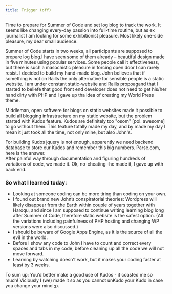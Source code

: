 ```yaml
---
title: Trigger (off)
---
```


Time to prepare for Summer of Code and set log blog to track the work. It seems 
like changing every-day passion into full-time routine, but as ex journalist I 
am looking for some exhibitionist pleasure. Most likely one-side pleasure, my 
dear small audience.


Summer of Code starts in two weeks, all participants are supposed to prepare 
log blog.I have seen some of them already – beautiful design made in five 
minutes using popular services. Some people call it effectiveness, but there is 
such a masochistic pleasure in forcing open door I can rarely resist. I decided 
to build my hand-made blog. John believes that if something is not on Raills 
the only alternative for sensible people is a static website. I am under 
constant static-website and Raills propoagand that I started to beliefe that 
good front end developer does not need to get his/her hand dirty with PHP and I 
gave up tha idea of creating my World Press theme.

Middleman, open softwere for blogs on static websites made it possible to build 
all blogging infrastructure on my static website, but the problem started with 
Kudos feature. Kudos are definitely too "osom" [pol. awesome] to go without 
them. This feature totally made my day, and by made my day I mean it just took 
all the time, not only mine, but also John's.

For building Kudos jquery is not enough, apparently we need backend database to 
store our Kudos and remember this big numbers. Parse.com, here is the answer.  
After painful way through documentation and figuring hundreds of variations of 
code, we made it. Ok, no-cheating -he made it, I gave up with back end.

### So what I learned today:
* Looking at someone coding can be more tiring than coding on your own.
* I found out brand new John’s conspiratorial theories:  Wordpress will likely 
disappear from the Earth within couple of years together with Haroqu, and since 
I am supposed to continue writing learning blog long after Summer of Code, 
therefore static website is the safest option. (All the variations including 
painfulness of PHP hosting and changing WP versions were also discussed.)
* I should be beware of Google Apps Engine, as it is the source of all the evil 
in the world.
* Before I show any code to John I have to count and correct every spaces and 
tabs in my code, before cleaning up all the code we will not move forward.
* Learning by watching doesn't work, but it makes your coding faster at least 
by 3 weeks.

To sum up:
You’d better make a good use of Kudos - it coasted me so much! Viciously I (we) 
made it so as you cannot unKudo your Kudo in case you change your mind ;p.
